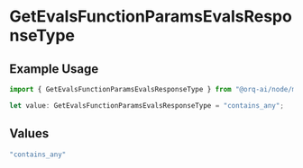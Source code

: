 # GetEvalsFunctionParamsEvalsResponseType

## Example Usage

```typescript
import { GetEvalsFunctionParamsEvalsResponseType } from "@orq-ai/node/models/operations";

let value: GetEvalsFunctionParamsEvalsResponseType = "contains_any";
```

## Values

```typescript
"contains_any"
```